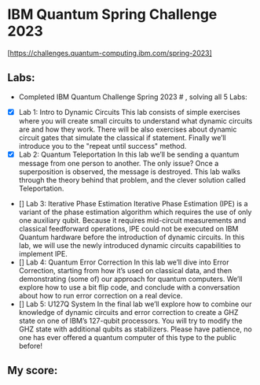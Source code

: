 # IBM Quantum Spring Challenge 2023


[https://challenges.quantum-computing.ibm.com/spring-2023]

## Labs: 

- Completed IBM Quantum Challenge Spring 2023  # , solving all 5 Labs: 


- [x] Lab 1: Intro to Dynamic Circuits
This lab consists of simple exercises where you will create small circuits to understand what dynamic circuits are and how they work. There will be also exercises about dynamic circuit gates that simulate the classical if statement. Finally we’ll introduce you to the "repeat until success" method.
- [x] Lab 2: Quantum Teleportation
In this lab we’ll be sending a quantum message from one person to another. The only issue? Once a superposition is observed, the message is destroyed. This lab walks through the theory behind that problem, and the clever solution called Teleportation.
- [] Lab 3: Iterative Phase Estimation
Iterative Phase Estimation (IPE) is a variant of the phase estimation algorithm which requires the use of only one auxiliary qubit. Because it requires mid-circuit measurements and classical feedforward operations, IPE could not be executed on IBM Quantum hardware before the introduction of dynamic circuits. In this lab, we will use the newly introduced dynamic circuits capabilities to implement IPE.
- [] Lab 4: Quantum Error Correction
In this lab we’ll dive into Error Correction, starting from how it’s used on classical data, and then demonstrating (some of) our approach for quantum computers. We’ll explore how to use a bit flip code, and conclude with a conversation about how to run error correction on a real device.
- [] Lab 5: U127Q System
In the final lab we’ll explore how to combine our knowledge of dynamic circuits and error correction to create a GHZ state on one of IBM’s 127-qubit processors. You will try to modify the GHZ state with additional qubits as stabilizers. Please have patience, no one has ever offered a quantum computer of this type to the public before!

## My score:
